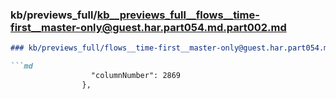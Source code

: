 ### kb/previews_full/kb__previews_full__flows__time-first__master-only@guest.har.part054.md.part002.md

```md
### kb/previews_full/flows__time-first__master-only@guest.har.part054.md (part 002)

```md
                  "columnNumber": 2869
                },
     
```

```

```
